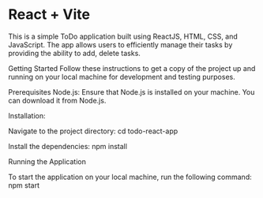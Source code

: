 # React + Vite

This is a simple ToDo application built using ReactJS, HTML, CSS, and JavaScript. The app allows users to efficiently manage their tasks by providing the ability to add, delete tasks.

Getting Started
Follow these instructions to get a copy of the project up and running on your local machine for development and testing purposes.

Prerequisites
Node.js: Ensure that Node.js is installed on your machine. You can download it from Node.js.

Installation:

Navigate to the project directory:
cd todo-react-app

Install the dependencies:
npm install

Running the Application

To start the application on your local machine, run the following command:
npm start
